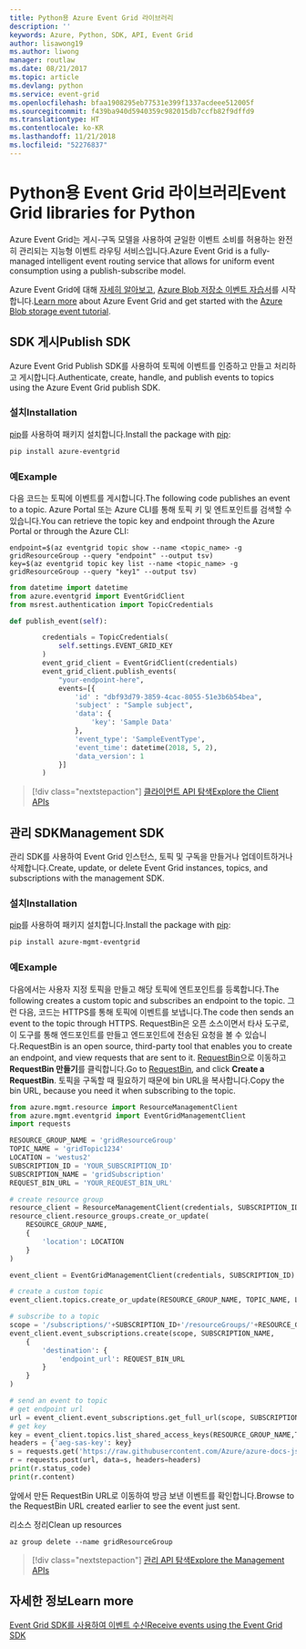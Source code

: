```yaml
---
title: Python용 Azure Event Grid 라이브러리
description: ''
keywords: Azure, Python, SDK, API, Event Grid
author: lisawong19
ms.author: liwong
manager: routlaw
ms.date: 08/21/2017
ms.topic: article
ms.devlang: python
ms.service: event-grid
ms.openlocfilehash: bfaa1908295eb77531e399f1337acdeee512005f
ms.sourcegitcommit: f439ba940d5940359c982015db7ccfb82f9dffd9
ms.translationtype: HT
ms.contentlocale: ko-KR
ms.lasthandoff: 11/21/2018
ms.locfileid: "52276837"
---
```

# <a name="event-grid-libraries-for-python"></a><span data-ttu-id="20616-103">Python용 Event Grid 라이브러리</span><span class="sxs-lookup"><span data-stu-id="20616-103">Event Grid libraries for Python</span></span>


<span data-ttu-id="20616-104">Azure Event Grid는 게시-구독 모델을 사용하여 균일한 이벤트 소비를 허용하는 완전히 관리되는 지능형 이벤트 라우팅 서비스입니다.</span><span class="sxs-lookup"><span data-stu-id="20616-104">Azure Event Grid is a fully-managed intelligent event routing service that allows for uniform event consumption using a publish-subscribe model.</span></span>

<span data-ttu-id="20616-105">Azure Event Grid에 대해 [자세히 알아보고](/azure/event-grid/overview), [Azure Blob 저장소 이벤트 자습서](/azure/storage/blobs/storage-blob-event-quickstart)를 시작합니다.</span><span class="sxs-lookup"><span data-stu-id="20616-105">[Learn more](/azure/event-grid/overview) about Azure Event Grid and get started with the [Azure Blob storage event tutorial](/azure/storage/blobs/storage-blob-event-quickstart).</span></span> 

## <a name="publish-sdk"></a><span data-ttu-id="20616-106">SDK 게시</span><span class="sxs-lookup"><span data-stu-id="20616-106">Publish SDK</span></span>

<span data-ttu-id="20616-107">Azure Event Grid Publish SDK를 사용하여 토픽에 이벤트를 인증하고 만들고 처리하고 게시합니다.</span><span class="sxs-lookup"><span data-stu-id="20616-107">Authenticate, create, handle, and publish events to topics using the Azure Event Grid publish SDK.</span></span>

### <a name="installation"></a><span data-ttu-id="20616-108">설치</span><span class="sxs-lookup"><span data-stu-id="20616-108">Installation</span></span> 

<span data-ttu-id="20616-109">[pip](https://pip.pypa.io/en/stable/quickstart/)를 사용하여 패키지 설치합니다.</span><span class="sxs-lookup"><span data-stu-id="20616-109">Install the package with [pip](https://pip.pypa.io/en/stable/quickstart/):</span></span>

```bash
pip install azure-eventgrid
```

### <a name="example"></a><span data-ttu-id="20616-110">예</span><span class="sxs-lookup"><span data-stu-id="20616-110">Example</span></span> 

<span data-ttu-id="20616-111">다음 코드는 토픽에 이벤트를 게시합니다.</span><span class="sxs-lookup"><span data-stu-id="20616-111">The following code publishes an event to a topic.</span></span> <span data-ttu-id="20616-112">Azure Portal 또는 Azure CLI를 통해 토픽 키 및 엔트포인트를 검색할 수 있습니다.</span><span class="sxs-lookup"><span data-stu-id="20616-112">You can retrieve the topic key and endpoint through the Azure Portal or through the Azure CLI:</span></span>

```azurecli-interactive
endpoint=$(az eventgrid topic show --name <topic_name> -g gridResourceGroup --query "endpoint" --output tsv)
key=$(az eventgrid topic key list --name <topic_name> -g gridResourceGroup --query "key1" --output tsv)
```

```python
from datetime import datetime
from azure.eventgrid import EventGridClient
from msrest.authentication import TopicCredentials

def publish_event(self):

        credentials = TopicCredentials(
            self.settings.EVENT_GRID_KEY
        )
        event_grid_client = EventGridClient(credentials)
        event_grid_client.publish_events(
            "your-endpoint-here",
            events=[{
                'id' : "dbf93d79-3859-4cac-8055-51e3b6b54bea",
                'subject' : "Sample subject",
                'data': {
                    'key': 'Sample Data'
                },
                'event_type': 'SampleEventType',
                'event_time': datetime(2018, 5, 2),
                'data_version': 1
            }]
        )
```

> [!div class="nextstepaction"]
> [<span data-ttu-id="20616-113">클라이언트 API 탐색</span><span class="sxs-lookup"><span data-stu-id="20616-113">Explore the Client APIs</span></span>](/python/api/overview/azure/eventgrid/client)

## <a name="management-sdk"></a><span data-ttu-id="20616-114">관리 SDK</span><span class="sxs-lookup"><span data-stu-id="20616-114">Management SDK</span></span>

<span data-ttu-id="20616-115">관리 SDK를 사용하여 Event Grid 인스턴스, 토픽 및 구독을 만들거나 업데이트하거나 삭제합니다.</span><span class="sxs-lookup"><span data-stu-id="20616-115">Create, update, or delete Event Grid instances, topics, and subscriptions with the management SDK.</span></span>

### <a name="installation"></a><span data-ttu-id="20616-116">설치</span><span class="sxs-lookup"><span data-stu-id="20616-116">Installation</span></span> 

<span data-ttu-id="20616-117">[pip](https://pip.pypa.io/en/stable/quickstart/)를 사용하여 패키지 설치합니다.</span><span class="sxs-lookup"><span data-stu-id="20616-117">Install the package with [pip](https://pip.pypa.io/en/stable/quickstart/):</span></span>

```bash
pip install azure-mgmt-eventgrid
```

### <a name="example"></a><span data-ttu-id="20616-118">예</span><span class="sxs-lookup"><span data-stu-id="20616-118">Example</span></span>

<span data-ttu-id="20616-119">다음에서는 사용자 지정 토픽을 만들고 해당 토픽에 엔트포인트를 등록합니다.</span><span class="sxs-lookup"><span data-stu-id="20616-119">The following creates a custom topic and subscribes an endpoint to the topic.</span></span> <span data-ttu-id="20616-120">그런 다음, 코드는 HTTPS를 통해 토픽에 이벤트를 보냅니다.</span><span class="sxs-lookup"><span data-stu-id="20616-120">The code then sends an event to the topic through HTTPS.</span></span>
<span data-ttu-id="20616-121">RequestBin은 오픈 소스이면서 타사 도구로, 이 도구를 통해 엔드포인트를 만들고 엔드포인트에 전송된 요청을 볼 수 있습니다.</span><span class="sxs-lookup"><span data-stu-id="20616-121">RequestBin is an open source, third-party tool that enables you to create an endpoint, and view requests that are sent to it.</span></span> <span data-ttu-id="20616-122">[RequestBin](https://requestb.in/)으로 이동하고 **RequestBin 만들기**를 클릭합니다.</span><span class="sxs-lookup"><span data-stu-id="20616-122">Go to [RequestBin](https://requestb.in/), and click **Create a RequestBin**.</span></span> <span data-ttu-id="20616-123">토픽을 구독할 때 필요하기 때문에 bin URL을 복사합니다.</span><span class="sxs-lookup"><span data-stu-id="20616-123">Copy the bin URL, because you need it when subscribing to the topic.</span></span>

```python
from azure.mgmt.resource import ResourceManagementClient
from azure.mgmt.eventgrid import EventGridManagementClient
import requests

RESOURCE_GROUP_NAME = 'gridResourceGroup'
TOPIC_NAME = 'gridTopic1234'
LOCATION = 'westus2'
SUBSCRIPTION_ID = 'YOUR_SUBSCRIPTION_ID'
SUBSCRIPTION_NAME = 'gridSubscription'
REQUEST_BIN_URL = 'YOUR_REQUEST_BIN_URL'

# create resource group
resource_client = ResourceManagementClient(credentials, SUBSCRIPTION_ID)
resource_client.resource_groups.create_or_update(
    RESOURCE_GROUP_NAME,
    {
        'location': LOCATION
    }
)

event_client = EventGridManagementClient(credentials, SUBSCRIPTION_ID)

# create a custom topic
event_client.topics.create_or_update(RESOURCE_GROUP_NAME, TOPIC_NAME, LOCATION)

# subscribe to a topic
scope = '/subscriptions/'+SUBSCRIPTION_ID+'/resourceGroups/'+RESOURCE_GROUP_NAME+'/providers/Microsoft.EventGrid/topics/'+TOPIC_NAME
event_client.event_subscriptions.create(scope, SUBSCRIPTION_NAME,
    {
        'destination': {
            'endpoint_url': REQUEST_BIN_URL
        }
    }
)

# send an event to topic
# get endpoint url
url = event_client.event_subscriptions.get_full_url(scope, SUBSCRIPTION_NAME).endpoint_url
# get key
key = event_client.topics.list_shared_access_keys(RESOURCE_GROUP_NAME,TOPIC_NAME).key1
headers = {'aeg-sas-key': key}
s = requests.get('https://raw.githubusercontent.com/Azure/azure-docs-json-samples/master/event-grid/customevent.json')
r = requests.post(url, data=s, headers=headers)
print(r.status_code)
print(r.content)
```
<span data-ttu-id="20616-124">앞에서 만든 RequestBin URL로 이동하여 방금 보낸 이벤트를 확인합니다.</span><span class="sxs-lookup"><span data-stu-id="20616-124">Browse to the RequestBin URL created earlier to see the event just sent.</span></span>

<span data-ttu-id="20616-125">리소스 정리</span><span class="sxs-lookup"><span data-stu-id="20616-125">Clean up resources</span></span>
```azurecli-interactive
az group delete --name gridResourceGroup
```

> [!div class="nextstepaction"]
> [<span data-ttu-id="20616-126">관리 API 탐색</span><span class="sxs-lookup"><span data-stu-id="20616-126">Explore the Management APIs</span></span>](/python/api/overview/azure/eventgrid/management)

## <a name="learn-more"></a><span data-ttu-id="20616-127">자세한 정보</span><span class="sxs-lookup"><span data-stu-id="20616-127">Learn more</span></span>

[<span data-ttu-id="20616-128">Event Grid SDK를 사용하여 이벤트 수신</span><span class="sxs-lookup"><span data-stu-id="20616-128">Receive events using the Event Grid SDK</span></span>](/azure/event-grid/receive-events)
